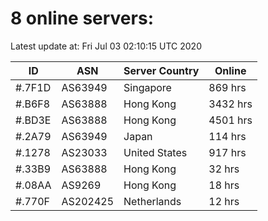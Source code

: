 # 8 online servers:

Latest update at: Fri Jul 03 02:10:15 UTC 2020

| ID | ASN | Server Country | Online |
| -- | --- | -------------- | ------ |
| #.7F1D | AS63949 | Singapore | 869 hrs |
| #.B6F8 | AS63888 | Hong Kong | 3432 hrs |
| #.BD3E | AS63888 | Hong Kong | 4501 hrs |
| #.2A79 | AS63949 | Japan | 114 hrs |
| #.1278 | AS23033 | United States | 917 hrs |
| #.33B9 | AS63888 | Hong Kong | 32 hrs |
| #.08AA | AS9269 | Hong Kong | 18 hrs |
| #.770F | AS202425 | Netherlands | 12 hrs |

